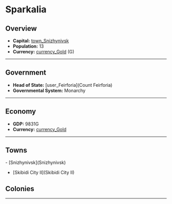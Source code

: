 # <!--NAME-->Sparkalia<!--NAME-->

## Overview

- **Capital:** <!--CAPITAL_LINK-->[town_Snizhynivsk](Snizhynivsk)<!--CAPITAL_LINK-->
- **Population:** <!--POPULATION-->13<!--POPULATION-->
- **Currency:** <!--CURRENCY_LINK-->[currency_Gold](Gold)<!--CURRENCY_LINK--> (<!--CURRENCY_ABV-->G<!--CURRENCY_ABV-->)

---

## Government

- **Head of State:** <!--LEADER_TITLE_LINK-->[user_Feirforia](Count Feirforia)<!--LEADER_TITLE_LINK-->
- **Governmental System:** <!--GOVERNMENT-->Monarchy<!--GOVERNMENT-->

---

## Economy

- **GDP:** <!--GDP-->9831G<!--GDP-->
- **Currency:** <!--CURRENCY_LINK-->[currency_Gold](Gold)<!--CURRENCY_LINK-->

---

## Towns

<!--TOWNS-->- [Snizhynivsk](Snizhynivsk)
- [Skibidi City II](Skibidi City II)<!--TOWNS-->

## Colonies

<!--COLONIES--><!--COLONIES-->

---